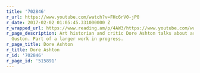 ```yaml
---
title: '702846'
r_url: https://www.youtube.com/watch?v=FHc6rV0-jP0
r_date: 2017-02-02 01:05:45.331000000 Z
r_wrapped_url: https://www.reading.am/p/4AW3/https://www.youtube.com/watch?v=FHc6rV0-jP0
r_page_description: Art historian and critic Dore Ashton talks about artist Philip
  Guston. Part of a larger work in progress.
r_page_title: Dore Ashton
r_title: Dore Ashton
r_id: '702846'
r_page_id: '515891'
---
```


